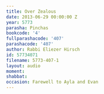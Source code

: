 ```yaml
---
title: Over Zealous
date: 2013-06-29 00:00:00 Z
year: 5773
parasha: Pinchas
bookcode: '4'
fullparashacode: '407'
parashacode: '407'
author: Rabbi Eliezer Hirsch
id: 57734071
filename: 5773-407-1
layout: audio
moment: 
shabbat: 
occasion: Farewell to Ayla and Evan
---
```



